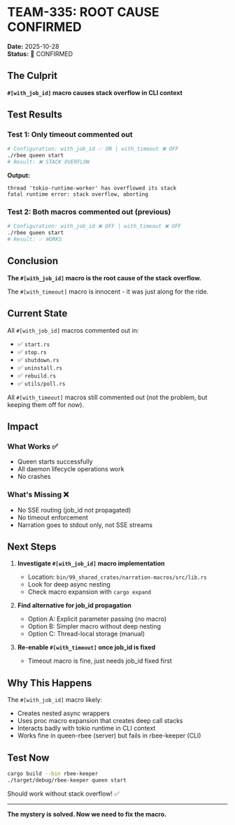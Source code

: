 # TEAM-335: ROOT CAUSE CONFIRMED

**Date:** 2025-10-28  
**Status:** 🎯 CONFIRMED

## The Culprit

**`#[with_job_id]` macro causes stack overflow in CLI context**

## Test Results

### Test 1: Only timeout commented out
```bash
# Configuration: with_job_id ✅ ON | with_timeout ❌ OFF
./rbee queen start
# Result: ❌ STACK OVERFLOW
```

**Output:**
```
thread 'tokio-runtime-worker' has overflowed its stack
fatal runtime error: stack overflow, aborting
```

### Test 2: Both macros commented out (previous)
```bash
# Configuration: with_job_id ❌ OFF | with_timeout ❌ OFF  
./rbee queen start
# Result: ✅ WORKS
```

## Conclusion

**The `#[with_job_id]` macro is the root cause of the stack overflow.**

The `#[with_timeout]` macro is innocent - it was just along for the ride.

## Current State

All `#[with_job_id]` macros commented out in:
- ✅ `start.rs`
- ✅ `stop.rs`
- ✅ `shutdown.rs`
- ✅ `uninstall.rs`
- ✅ `rebuild.rs`
- ✅ `utils/poll.rs`

All `#[with_timeout]` macros still commented out (not the problem, but keeping them off for now).

## Impact

### What Works ✅
- Queen starts successfully
- All daemon lifecycle operations work
- No crashes

### What's Missing ❌
- No SSE routing (job_id not propagated)
- No timeout enforcement
- Narration goes to stdout only, not SSE streams

## Next Steps

1. **Investigate `#[with_job_id]` macro implementation**
   - Location: `bin/99_shared_crates/narration-macros/src/lib.rs`
   - Look for deep async nesting
   - Check macro expansion with `cargo expand`

2. **Find alternative for job_id propagation**
   - Option A: Explicit parameter passing (no macro)
   - Option B: Simpler macro without deep nesting
   - Option C: Thread-local storage (manual)

3. **Re-enable `#[with_timeout]` once job_id is fixed**
   - Timeout macro is fine, just needs job_id fixed first

## Why This Happens

The `#[with_job_id]` macro likely:
- Creates nested async wrappers
- Uses proc macro expansion that creates deep call stacks
- Interacts badly with tokio runtime in CLI context
- Works fine in queen-rbee (server) but fails in rbee-keeper (CLI)

## Test Now

```bash
cargo build --bin rbee-keeper
./target/debug/rbee-keeper queen start
```

Should work without stack overflow! ✅

---

**The mystery is solved. Now we need to fix the macro.**
